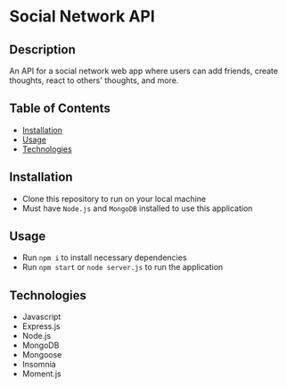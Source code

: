 # Social Network API

## Description
An API for a social network web app where users can add friends, create thoughts, react to others' thoughts, and more.

## Table of Contents

* [Installation](#installation)
* [Usage](#usage)
* [Technologies](#technologies)

## Installation

* Clone this repository to run on your local machine
* Must have `Node.js` and `MongoDB` installed to use this application

## Usage
* Run `npm i` to install necessary dependencies
* Run `npm start` or `node server.js` to run the application

## Technologies
* Javascript
* Express.js
* Node.js
* MongoDB
* Mongoose
* Insomnia
* Moment.js